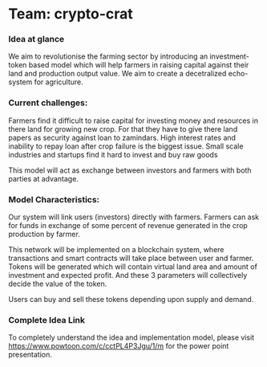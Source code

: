 # Team: crypto-crat

### Idea at glance

We aim to revolutionise the farming sector by introducing an investment-token based model which will help farmers in raising capital against their land and production output value. We aim to create a decetralized echo-system for agriculture. 

### Current challenges:

Farmers find it difficult to raise capital for investing money and resources in there land for growing new crop. For that they have to give there land papers as security against loan to zamindars.
High interest rates and inability to repay loan after crop failure is the biggest issue. 
Small scale industries and startups find it hard to invest and buy raw goods

This model will act as exchange between investors and farmers with both parties at advantage.

### Model Characteristics: 

Our system will link users (investors) directly with farmers. Farmers can ask for funds in exchange of some percent of revenue generated in the crop production by farmer.

This network will be implemented on a blockchain system, where transactions and smart contracts will take place between user and farmer.  Tokens will be generated which will contain virtual land area and amount of investment and expected profit. And these 3 parameters will collectively decide the value of the token.

Users can buy and sell these tokens depending upon supply and demand.

### Complete Idea Link 

To completely understand the idea and implementation model, please visit https://www.powtoon.com/c/cctPL4P3Jgu/1/m for the power point presentation. 


